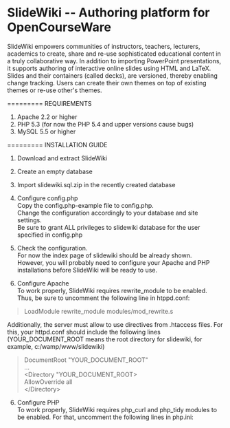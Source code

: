 SlideWiki -- Authoring platform for OpenCourseWare
=========
SlideWiki empowers communities of instructors, teachers, lecturers, academics to create, share and re-use sophisticated educational content in a truly collaborative way. In addition to importing PowerPoint presentations, it supports authoring of interactive online slides using HTML and LaTeX. Slides and their containers (called decks), are versioned, thereby enabling change tracking. Users can create their own themes on top of existing themes or re-use other's themes.

=========
REQUIREMENTS

1. Apache 2.2 or higher
2. PHP 5.3 (for now the PHP 5.4 and upper versions cause bugs)
3. MySQL 5.5 or higher

=========
INSTALLATION GUIDE

1. Download and extract SlideWiki
2. Create an empty database
3. Import slidewiki.sql.zip in the recently created database
4. Configure config.php   
Copy the config.php-example file to config.php.   
Change the configuration accordingly to your database and site settings.   
Be sure to grant ALL privileges to slidewiki database for the user specified in config.php   

5. Check the configuration.   
For now the index page of slidewiki should be already shown.   
However, you will probably need to configure your Apache and PHP installations before SlideWiki will be ready to use.   

5. Configure Apache   
To work properly, SlideWiki requires rewrite_module to be enabled. Thus, be sure to uncomment the following line in htppd.conf:  

> LoadModule rewrite_module modules/mod_rewrite.s   

Additionally, the server must allow to use directives from .htaccess files. For this, your httpd.conf should include 
the following lines (YOUR_DOCUMENT_ROOT means the root directory for slidewiki, for example, c:/wamp/www/slidewiki)

> DocumentRoot "YOUR_DOCUMENT_ROOT"   
...   
\<Directory "YOUR_DOCUMENT_ROOT\>   
AllowOverride all   
\</Directory\> 

6. Configure PHP   
To work properly, SlideWiki requires php_curl and php_tidy modules to be enabled. For that, uncomment the following
lines in php.ini:
